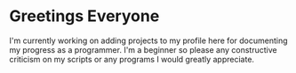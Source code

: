 # Greetings Everyone

I'm currently working on adding projects to my profile here for documenting my progress as a programmer.  I'm a beginner so please any constructive criticism on my scripts or any programs I would greatly appreciate. 
